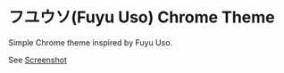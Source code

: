 # フユウソ(Fuyu Uso) Chrome Theme

Simple Chrome theme inspired by Fuyu Uso.

See [Screenshot](http://i.imgur.com/3BbRgPp.png)
